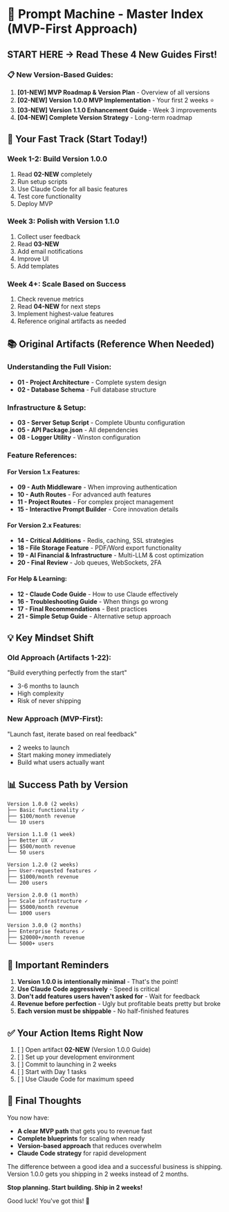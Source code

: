 # 🚀 Prompt Machine - Master Index (MVP-First Approach)

## START HERE → Read These 4 New Guides First!

### 📋 New Version-Based Guides:
1. **[01-NEW] MVP Roadmap & Version Plan** - Overview of all versions
2. **[02-NEW] Version 1.0.0 MVP Implementation** - Your first 2 weeks ⭐
3. **[03-NEW] Version 1.1.0 Enhancement Guide** - Week 3 improvements
4. **[04-NEW] Complete Version Strategy** - Long-term roadmap

## 🎯 Your Fast Track (Start Today!)

### Week 1-2: Build Version 1.0.0
1. Read **02-NEW** completely
2. Run setup scripts
3. Use Claude Code for all basic features
4. Test core functionality
5. Deploy MVP

### Week 3: Polish with Version 1.1.0  
1. Collect user feedback
2. Read **03-NEW**
3. Add email notifications
4. Improve UI
5. Add templates

### Week 4+: Scale Based on Success
1. Check revenue metrics
2. Read **04-NEW** for next steps
3. Implement highest-value features
4. Reference original artifacts as needed

## 📚 Original Artifacts (Reference When Needed)

### Understanding the Full Vision:
- **01 - Project Architecture** - Complete system design
- **02 - Database Schema** - Full database structure

### Infrastructure & Setup:
- **03 - Server Setup Script** - Complete Ubuntu configuration
- **05 - API Package.json** - All dependencies
- **08 - Logger Utility** - Winston configuration

### Feature References:

#### For Version 1.x Features:
- **09 - Auth Middleware** - When improving authentication
- **10 - Auth Routes** - For advanced auth features  
- **11 - Project Routes** - For complex project management
- **15 - Interactive Prompt Builder** - Core innovation details

#### For Version 2.x Features:
- **14 - Critical Additions** - Redis, caching, SSL strategies
- **18 - File Storage Feature** - PDF/Word export functionality
- **19 - AI Financial & Infrastructure** - Multi-LLM & cost optimization
- **20 - Final Review** - Job queues, WebSockets, 2FA

#### For Help & Learning:
- **12 - Claude Code Guide** - How to use Claude effectively
- **16 - Troubleshooting Guide** - When things go wrong
- **17 - Final Recommendations** - Best practices
- **21 - Simple Setup Guide** - Alternative setup approach

## 💡 Key Mindset Shift

### Old Approach (Artifacts 1-22):
"Build everything perfectly from the start"
- 3-6 months to launch
- High complexity
- Risk of never shipping

### New Approach (MVP-First):
"Launch fast, iterate based on real feedback"
- 2 weeks to launch
- Start making money immediately
- Build what users actually want

## 📊 Success Path by Version

```
Version 1.0.0 (2 weeks)
├── Basic functionality ✓
├── $100/month revenue
└── 10 users

Version 1.1.0 (1 week)
├── Better UX ✓
├── $500/month revenue  
└── 50 users

Version 1.2.0 (2 weeks)
├── User-requested features ✓
├── $1000/month revenue
└── 200 users

Version 2.0.0 (1 month)
├── Scale infrastructure ✓
├── $5000/month revenue
└── 1000 users

Version 3.0.0 (2 months)
├── Enterprise features ✓
├── $20000+/month revenue
└── 5000+ users
```

## 🚨 Important Reminders

1. **Version 1.0.0 is intentionally minimal** - That's the point!
2. **Use Claude Code aggressively** - Speed is critical
3. **Don't add features users haven't asked for** - Wait for feedback
4. **Revenue before perfection** - Ugly but profitable beats pretty but broke
5. **Each version must be shippable** - No half-finished features

## ✅ Your Action Items Right Now

1. [ ] Open artifact **02-NEW** (Version 1.0.0 Guide)
2. [ ] Set up your development environment
3. [ ] Commit to launching in 2 weeks
4. [ ] Start with Day 1 tasks
5. [ ] Use Claude Code for maximum speed

## 🎉 Final Thoughts

You now have:
- **A clear MVP path** that gets you to revenue fast
- **Complete blueprints** for scaling when ready  
- **Version-based approach** that reduces overwhelm
- **Claude Code strategy** for rapid development

The difference between a good idea and a successful business is shipping. Version 1.0.0 gets you shipping in 2 weeks instead of 2 months.

**Stop planning. Start building. Ship in 2 weeks!**

Good luck! You've got this! 💪